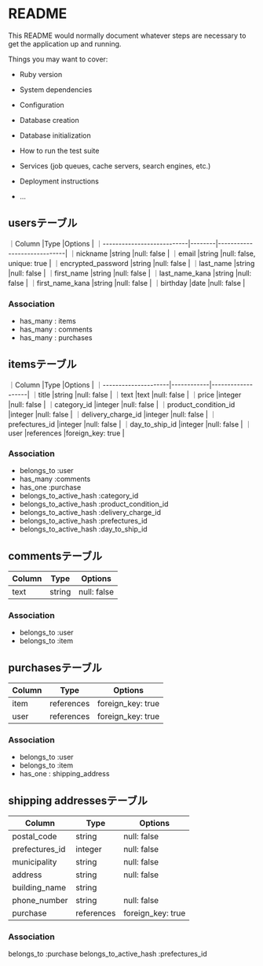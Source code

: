 # README

This README would normally document whatever steps are necessary to get the
application up and running.

Things you may want to cover:

* Ruby version

* System dependencies

* Configuration

* Database creation

* Database initialization

* How to run the test suite

* Services (job queues, cache servers, search engines, etc.)

* Deployment instructions

* ...


## usersテーブル

｜Column                     |Type    |Options                      |
｜---------------------------|--------|-----------------------------|
｜nickname                   |string  |null: false                  |
｜email                      |string  |null: false, unique: true    |
｜encrypted_password         |string  |null: false                  |
｜last_name                  |string  |null: false                  |
｜first_name                 |string  |null: false                  |
｜last_name_kana             |string  |null: false                  |
｜first_name_kana            |string  |null: false                  |
｜birthday                   |date    |null: false                  |

### Association

- has_many : items
- has_many : comments
- has_many : purchases


## itemsテーブル

｜Column               |Type        |Options            |
｜---------------------|------------|-------------------|
｜title                |string      |null: false        |
｜text                 |text        |null: false        |
｜price                |integer     |null: false        |
｜category_id          |integer     |null: false        |
｜product_condition_id |integer     |null: false        |
｜delivery_charge_id   |integer     |null: false        |
｜prefectures_id       |integer     |null: false        |
｜day_to_ship_id       |integer     |null: false        |
｜user                 |references  |foreign_key: true  |




### Association

- belongs_to :user
- has_many   :comments
- has_one    :purchase
- belongs_to_active_hash :category_id
- belongs_to_active_hash :product_condition_id
- belongs_to_active_hash :delivery_charge_id
- belongs_to_active_hash :prefectures_id
- belongs_to_active_hash :day_to_ship_id

## commentsテーブル

|Column           |Type    |Options        |
|-----------------|--------|---------------|
|text             |string  |null: false    |

### Association

- belongs_to :user
- belongs_to :item

## purchasesテーブル
|Column           |Type        |Options            |
|-----------------|------------|-------------------|
|item             |references  |foreign_key: true  |
|user             |references  |foreign_key: true  |

### Association

- belongs_to :user
- belongs_to :item
- has_one : shipping_address

## shipping addressesテーブル
|Column                   |Type       |Options                        |
|-------------------------|-----------|-------------------------------|
|postal_code              |string     |null: false                    |
|prefectures_id           |integer    |null: false                    |
|municipality             |string     |null: false                    |
|address                  |string     |null: false                    |
|building_name            |string     |                               |
|phone_number             |string     |null: false                    |
|purchase                 |references |foreign_key: true              |


### Association

belongs_to :purchase
belongs_to_active_hash :prefectures_id







